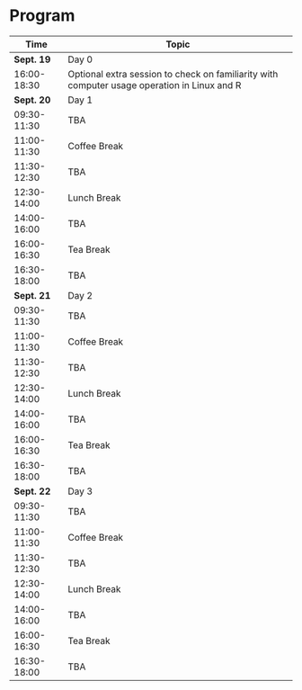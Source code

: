 # Program

| Time   | Topic |
| ------------- | ------------- |
| **Sept. 19**  |  Day 0 |
| 16:00-18:30  | Optional extra session to check on familiarity with computer usage operation in Linux and R |
| **Sept. 20**  | Day 1 |
| 09:30-11:30  | TBA |
| 11:00-11:30  | Coffee Break |
| 11:30-12:30  | TBA |
| 12:30-14:00  | Lunch Break |
| 14:00-16:00  | TBA |
| 16:00-16:30  | Tea Break |
| 16:30-18:00  | TBA |
| **Sept. 21**  | Day 2 |
| 09:30-11:30  | TBA |
| 11:00-11:30  | Coffee Break |
| 11:30-12:30  | TBA |
| 12:30-14:00  | Lunch Break |
| 14:00-16:00  | TBA |
| 16:00-16:30  | Tea Break |
| 16:30-18:00  | TBA |
| **Sept. 22**  | Day 3 |
| 09:30-11:30  | TBA |
| 11:00-11:30  | Coffee Break |
| 11:30-12:30  | TBA |
| 12:30-14:00  | Lunch Break |
| 14:00-16:00  | TBA |
| 16:00-16:30  | Tea Break |
| 16:30-18:00  | TBA |
